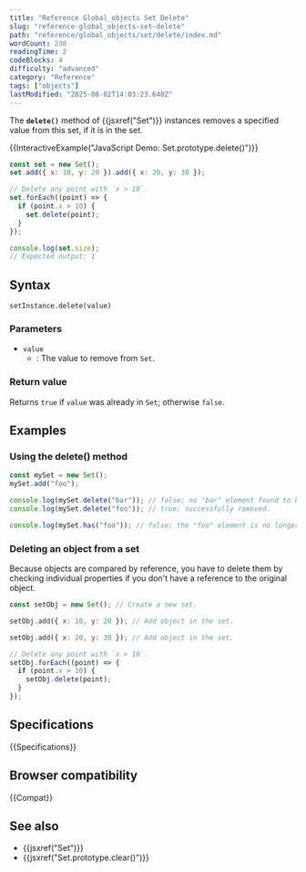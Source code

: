 ```yaml
---
title: "Reference Global_objects Set Delete"
slug: "reference-global_objects-set-delete"
path: "reference/global_objects/set/delete/index.md"
wordCount: 238
readingTime: 2
codeBlocks: 4
difficulty: "advanced"
category: "Reference"
tags: ["objects"]
lastModified: "2025-08-02T14:03:23.640Z"
---
```



The **`delete()`** method of {{jsxref("Set")}} instances removes a specified value from this set, if it is in the set.

{{InteractiveExample("JavaScript Demo: Set.prototype.delete()")}}

```js interactive-example
const set = new Set();
set.add({ x: 10, y: 20 }).add({ x: 20, y: 30 });

// Delete any point with `x > 10`.
set.forEach((point) => {
  if (point.x > 10) {
    set.delete(point);
  }
});

console.log(set.size);
// Expected output: 1
```

## Syntax

```js-nolint
setInstance.delete(value)
```

### Parameters

- `value`
  - : The value to remove from `Set`.

### Return value

Returns `true` if `value` was already in
`Set`; otherwise `false`.

## Examples

### Using the delete() method

```js
const mySet = new Set();
mySet.add("foo");

console.log(mySet.delete("bar")); // false; no "bar" element found to be deleted.
console.log(mySet.delete("foo")); // true; successfully removed.

console.log(mySet.has("foo")); // false; the "foo" element is no longer present.
```

### Deleting an object from a set

Because objects are compared by reference, you have to delete them by checking individual properties if you don't have a reference to the original object.

```js
const setObj = new Set(); // Create a new set.

setObj.add({ x: 10, y: 20 }); // Add object in the set.

setObj.add({ x: 20, y: 30 }); // Add object in the set.

// Delete any point with `x > 10`.
setObj.forEach((point) => {
  if (point.x > 10) {
    setObj.delete(point);
  }
});
```

## Specifications

{{Specifications}}

## Browser compatibility

{{Compat}}

## See also

- {{jsxref("Set")}}
- {{jsxref("Set.prototype.clear()")}}
